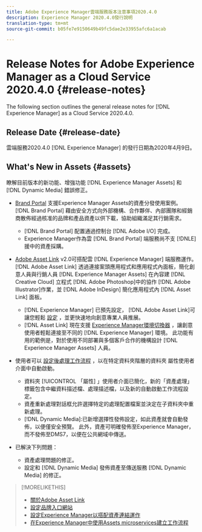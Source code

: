 ```yaml
---
title: Adobe Experience Manager雲端服務版本注意事項2020.4.0
description: Experience Manager 2020.4.0發行說明
translation-type: tm+mt
source-git-commit: b05fe7e9150649b49fc5dae2e33955afc6a1acab

---
```



# Release Notes for Adobe Experience Manager as a Cloud Service 2020.4.0 {#release-notes}

The following section outlines the general release notes for [!DNL Experience Manager] as a Cloud Service 2020.4.0.

## Release Date {#release-date}

雲端服務2020.4.0 [!DNL Experience Manager] 的發行日期為2020年4月9日。

## What&#39;s New in Assets {#assets}

瞭解目前版本的新功能、增強功能 [!DNL Experience Manager Assets] 和 [!DNL Dynamic Media] 錯誤修正。

* [Brand Portal](https://docs.adobe.com/content/help/en/experience-manager-brand-portal/using/home.html) 支援Experience Manager Assets的資產分發使用案例。 [!DNL Brand Portal] 藉由安全方式向外部機構、合作夥伴、內部團隊和經銷商散佈經過核准的品牌和產品資產以供下載，協助組織滿足其行銷需求。
   * [!DNL Brand Portal] 配置通過控制台 [!DNL Adobe I/O] 完成。
   * Experience Manager作為雲 [!DNL Brand Portal] 端服務尚不支 [!DNLE] 援中的資產採購。

* [Adobe Asset Link](https://helpx.adobe.com/tw/enterprise/using/adobe-asset-link.html) v2.0可搭配雲 [!DNL Experience Manager] 端服務運作。 [!DNL Adobe Asset Link] 透過連接案頭應用程式和應用程式內面板，簡化創意人員與行銷人員 [!DNL Experience Manager Assets] 在內容建 [!DNL Creative Cloud] 立程式 [!DNL Adobe Photoshop]中的協作 [!DNL Adobe Illustrator]作業，並 [!DNL Adobe InDesign] 簡化應用程式內 [!DNL Asset Link] 面板。
   * [!DNL Experience Manager] 已預先設定， [!DNL Adobe Asset Link]可讓您輕鬆 [設定](https://helpx.adobe.com/enterprise/using/configure-aem-assets-for-asset-link.html) ，並更快速地向創意專業人員推展。
   * [!DNL Asset Link] 現在支援 [Experience Manager環境切換器](https://helpx.adobe.com/enterprise/using/manage-assets-using-adobe-asset-link.html#UseAdobeAssetLink) ，讓創意使用者輕鬆連接至不同的 [!DNL Experience Manager] 環境。 此功能有用的範例是，對於使用不同部署與多個客戶合作的機構設計 [!DNL Experience Manager Assets] 人員。

* 使用者可以 [設定後處理工作流程](/help/assets/asset-microservices-configure-and-use.md#post-processing-workflows) ，以在特定資料夾階層的資料夾  屬性使用者介面中自動啟動。
   * 資料夾 [!UICONTROL 「屬性] 」使用者介面已簡化，新的「資產處理」標籤包含中繼資料描述檔、處理描述檔，以及新的自動啟動工作流程設定。
   * 資產重新處理對話框允許選擇特定的處理配置檔案並決定在子資料夾中重新處理。
   * [!DNL Dynamic Media]:已新增選擇性發佈設定，如此資產就會自動發佈，以便僅安全預覽。 此外，資產可明確發佈至Experience Manager，而不發佈至DMS7，以便在公共網域中傳送。

* 已解決下列問題：
   * 資產處理問題的修正。
   * 設定和 [!DNL Dynamic Media] 發佈資產至傳送服務 [!DNL Dynamic Media] 的修正。

>[!MORELIKETHIS]
>
>* [關於Adobe Asset Link](https://www.adobe.com/creativecloud/business/enterprise/adobe-asset-link.html)
>* [設定品牌入口網站](https://docs.adobe.com/content/help/en/experience-manager-brand-portal/using/publish/configure-aem-assets-with-brand-portal.html)
>* [設定Experience Manager以搭配資產連結運作](https://helpx.adobe.com/enterprise/using/configure-aem-assets-for-asset-link.html)
>* [在Experience Manager中使用Assets microservices建立工作流程](https://docs.adobe.com/content/help/en/experience-manager-cloud-service/assets/manage/asset-microservices-configure-and-use.html#post-processing-workflows)


